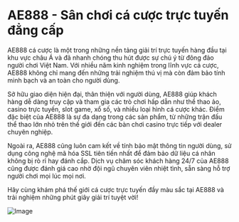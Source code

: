 # AE888 - Sân chơi cá cược trực tuyến đẳng cấp

AE888 cá cược là một trong những nền tảng giải trí trực tuyến hàng đầu tại khu vực châu Á và đã nhanh chóng thu hút được sự chú ý từ đông đảo người chơi Việt Nam. Với nhiều năm kinh nghiệm trong lĩnh vực cá cược, AE888 không chỉ mang đến những trải nghiệm thú vị mà còn đảm bảo tính minh bạch và an toàn cho người dùng.

Sở hữu giao diện hiện đại, thân thiện với người dùng, AE888 giúp khách hàng dễ dàng truy cập và tham gia các trò chơi hấp dẫn như thể thao ảo, casino trực tuyến, slot game, xổ số, và nhiều loại hình cá cược khác. Điểm đặc biệt của AE888 là sự đa dạng trong các sản phẩm, từ những trận đấu thể thao lớn nhỏ trên thế giới đến các bàn chơi casino trực tiếp với dealer chuyên nghiệp.

Ngoài ra, AE888 cũng luôn cam kết về tính bảo mật thông tin người dùng, sử dụng công nghệ mã hóa SSL tiên tiến nhất để đảm bảo dữ liệu cá nhân không bị rò rỉ hay đánh cắp. Dịch vụ chăm sóc khách hàng 24/7 của AE888 cũng được đánh giá cao nhờ đội ngũ chuyên viên nhiệt tình, sẵn sàng hỗ trợ người chơi mọi lúc mọi nơi.

Hãy cùng khám phá thế giới cá cược trực tuyến đầy màu sắc tại AE888 và trải nghiệm những phút giây giải trí tuyệt vời!  

![Image](https://github.com/user-attachments/assets/bd51ea9f-0666-407b-a7a7-98ead6de688c)